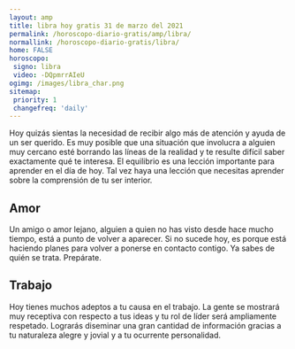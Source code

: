 ```yaml
---
layout: amp
title: libra hoy gratis 31 de marzo del 2021 
permalink: /horoscopo-diario-gratis/amp/libra/
normallink: /horoscopo-diario-gratis/libra/
home: FALSE
horoscopo:
 signo: libra
 video: -DQpmrrAIeU
ogimg: /images/libra_char.png
sitemap:
 priority: 1
 changefreq: 'daily'
---
```



Hoy quizás sientas la necesidad de recibir algo más de atención y ayuda de un ser querido. Es muy posible que una situación que involucra a alguien muy cercano esté borrando las líneas de la realidad y te resulte difícil saber exactamente qué te interesa. El equilibrio es una lección importante para aprender en el día de hoy. Tal vez haya una lección que necesitas aprender sobre la comprensión de tu ser interior.

## Amor

Un amigo o amor lejano, alguien a quien no has visto desde hace mucho tiempo, está a punto de volver a aparecer. Si no sucede hoy, es porque está haciendo planes para volver a ponerse en contacto contigo. Ya sabes de quién se trata. Prepárate.

## Trabajo

Hoy tienes muchos adeptos a tu causa en el trabajo. La gente se mostrará muy receptiva con respecto a tus ideas y tu rol de líder será ampliamente respetado. Lograrás diseminar una gran cantidad de información gracias a tu naturaleza alegre y jovial y a tu ocurrente personalidad.